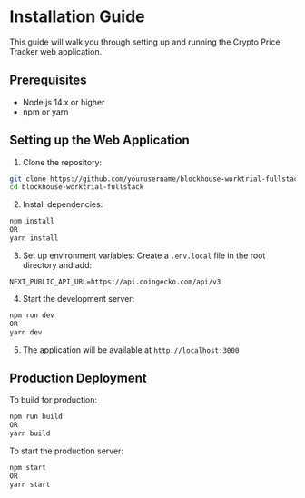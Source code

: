 # Installation Guide

This guide will walk you through setting up and running the Crypto Price Tracker web application.

## Prerequisites

- Node.js 14.x or higher
- npm or yarn

## Setting up the Web Application

1. Clone the repository:

```bash
git clone https://github.com/yourusername/blockhouse-worktrial-fullstack.git
cd blockhouse-worktrial-fullstack
```

2. Install dependencies:

```bash
npm install
OR
yarn install
```

3. Set up environment variables:
   Create a `.env.local` file in the root directory and add:

```
NEXT_PUBLIC_API_URL=https://api.coingecko.com/api/v3
```

4. Start the development server:

```bash
npm run dev
OR
yarn dev
```

5. The application will be available at `http://localhost:3000`

## Production Deployment

To build for production:

```bash
npm run build
OR
yarn build
```

To start the production server:

```bash
npm start
OR
yarn start
```